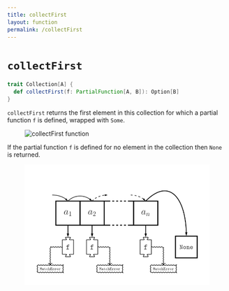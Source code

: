 ```yaml
---
title: collectFirst
layout: function
permalink: /collectFirst
---
```


# `collectFirst`

~~~ scala
trait Collection[A] {
  def collectFirst(f: PartialFunction[A, B]): Option[B]
}
~~~

`collectFirst` returns the first element in this collection for which a partial function `f` is defined, wrapped with `Some`.

<figure class="diagram">
  <img src="images/collectFirst.1.svg" alt="collectFirst function">
  <!-- <figcaption class="diagram-desc"></figcaption> -->
</figure>

If the partial function `f` is defined for no element in the collection then `None` is returned.

<figure class="diagram">
  <img src="images/collectFirst.2.svg" alt="collectFirst function">
  <!-- <figcaption class="diagram-desc"></figcaption> -->
</figure>

